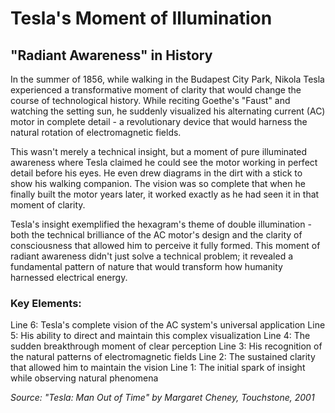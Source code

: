 # Tesla's Moment of Illumination

## "Radiant Awareness" in History

In the summer of 1856, while walking in the Budapest City Park, Nikola Tesla experienced a transformative moment of clarity that would change the course of technological history. While reciting Goethe's "Faust" and watching the setting sun, he suddenly visualized his alternating current (AC) motor in complete detail - a revolutionary device that would harness the natural rotation of electromagnetic fields.

This wasn't merely a technical insight, but a moment of pure illuminated awareness where Tesla claimed he could see the motor working in perfect detail before his eyes. He even drew diagrams in the dirt with a stick to show his walking companion. The vision was so complete that when he finally built the motor years later, it worked exactly as he had seen it in that moment of clarity.

Tesla's insight exemplified the hexagram's theme of double illumination - both the technical brilliance of the AC motor's design and the clarity of consciousness that allowed him to perceive it fully formed. This moment of radiant awareness didn't just solve a technical problem; it revealed a fundamental pattern of nature that would transform how humanity harnessed electrical energy.

### Key Elements:
Line 6: Tesla's complete vision of the AC system's universal application
Line 5: His ability to direct and maintain this complex visualization
Line 4: The sudden breakthrough moment of clear perception
Line 3: His recognition of the natural patterns of electromagnetic fields
Line 2: The sustained clarity that allowed him to maintain the vision
Line 1: The initial spark of insight while observing natural phenomena

*Source: "Tesla: Man Out of Time" by Margaret Cheney, Touchstone, 2001*